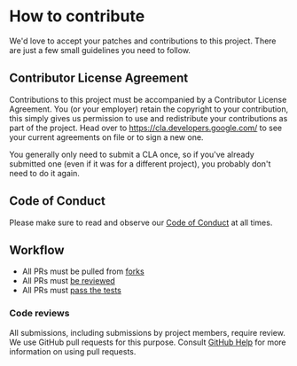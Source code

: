 # How to contribute

We'd love to accept your patches and contributions to this project. There are
just a few small guidelines you need to follow.

## Contributor License Agreement

Contributions to this project must be accompanied by a Contributor License
Agreement. You (or your employer) retain the copyright to your contribution,
this simply gives us permission to use and redistribute your contributions as
part of the project. Head over to <https://cla.developers.google.com/> to see
your current agreements on file or to sign a new one.

You generally only need to submit a CLA once, so if you've already submitted one
(even if it was for a different project), you probably don't need to do it
again.

## Code of Conduct

Please make sure to read and observe our [Code of
Conduct](./code-of-conduct.md) at all times.

## Workflow

* All PRs must be pulled from [forks](./DEVELOPMENT.md#checkout-your-fork)
* All PRs must [be reviewed](#code-reviews)
* All PRs must [pass the tests](./DEVELOPMENT.md#running-the-tests)

### Code reviews

All submissions, including submissions by project members, require review. We
use GitHub pull requests for this purpose. Consult [GitHub Help] for more
information on using pull requests.

[GitHub Help]: https://help.github.com/articles/about-pull-requests/
